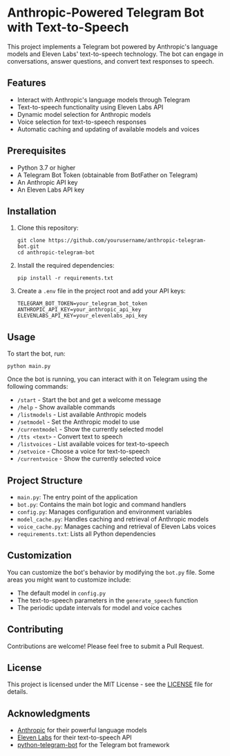 # Anthropic-Powered Telegram Bot with Text-to-Speech

This project implements a Telegram bot powered by Anthropic's language models and Eleven Labs' text-to-speech technology. The bot can engage in conversations, answer questions, and convert text responses to speech.

## Features

- Interact with Anthropic's language models through Telegram
- Text-to-speech functionality using Eleven Labs API
- Dynamic model selection for Anthropic models
- Voice selection for text-to-speech responses
- Automatic caching and updating of available models and voices

## Prerequisites

- Python 3.7 or higher
- A Telegram Bot Token (obtainable from BotFather on Telegram)
- An Anthropic API key
- An Eleven Labs API key

## Installation

1. Clone this repository:
   ```
   git clone https://github.com/yourusername/anthropic-telegram-bot.git
   cd anthropic-telegram-bot
   ```

2. Install the required dependencies:
   ```
   pip install -r requirements.txt
   ```

3. Create a `.env` file in the project root and add your API keys:
   ```
   TELEGRAM_BOT_TOKEN=your_telegram_bot_token
   ANTHROPIC_API_KEY=your_anthropic_api_key
   ELEVENLABS_API_KEY=your_elevenlabs_api_key
   ```

## Usage

To start the bot, run:

```
python main.py
```

Once the bot is running, you can interact with it on Telegram using the following commands:

- `/start` - Start the bot and get a welcome message
- `/help` - Show available commands
- `/listmodels` - List available Anthropic models
- `/setmodel` - Set the Anthropic model to use
- `/currentmodel` - Show the currently selected model
- `/tts <text>` - Convert text to speech
- `/listvoices` - List available voices for text-to-speech
- `/setvoice` - Choose a voice for text-to-speech
- `/currentvoice` - Show the currently selected voice

## Project Structure

- `main.py`: The entry point of the application
- `bot.py`: Contains the main bot logic and command handlers
- `config.py`: Manages configuration and environment variables
- `model_cache.py`: Handles caching and retrieval of Anthropic models
- `voice_cache.py`: Manages caching and retrieval of Eleven Labs voices
- `requirements.txt`: Lists all Python dependencies

## Customization

You can customize the bot's behavior by modifying the `bot.py` file. Some areas you might want to customize include:

- The default model in `config.py`
- The text-to-speech parameters in the `generate_speech` function
- The periodic update intervals for model and voice caches

## Contributing

Contributions are welcome! Please feel free to submit a Pull Request.

## License

This project is licensed under the MIT License - see the [LICENSE](LICENSE) file for details.

## Acknowledgments

- [Anthropic](https://www.anthropic.com/) for their powerful language models
- [Eleven Labs](https://elevenlabs.io/) for their text-to-speech API
- [python-telegram-bot](https://github.com/python-telegram-bot/python-telegram-bot) for the Telegram bot framework